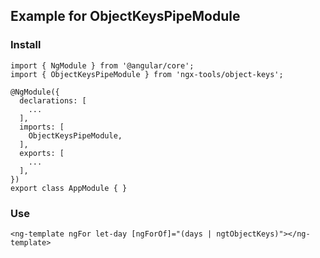 ## Example for ObjectKeysPipeModule

### Install
```
import { NgModule } from '@angular/core';
import { ObjectKeysPipeModule } from 'ngx-tools/object-keys';

@NgModule({
  declarations: [
    ...
  ],
  imports: [
    ObjectKeysPipeModule,
  ],
  exports: [
    ...
  ],
})
export class AppModule { }

```

### Use

`<ng-template ngFor let-day [ngForOf]="(days | ngtObjectKeys)"></ng-template>`

